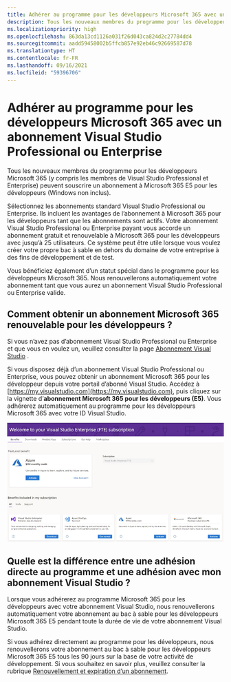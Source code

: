 ```yaml
---
title: Adhérer au programme pour les développeurs Microsoft 365 avec un abonnement Visual Studio Professional ou Enterprise
description: Tous les nouveaux membres du programme pour les développeurs Microsoft 365 (y compris les membres de Visual Studio Professional et Enterprise) peuvent souscrire un abonnement à Microsoft 365 E5 pour les développeurs (Windows non inclus).
ms.localizationpriority: high
ms.openlocfilehash: 863da13cd1126a031f26d043ca824d2c27784dd4
ms.sourcegitcommit: aadd59458002b5ffcb857e92eb46c92669587d78
ms.translationtype: HT
ms.contentlocale: fr-FR
ms.lasthandoff: 09/16/2021
ms.locfileid: "59396706"
---
```

# <a name="join-the-microsoft-365-developer-program-with-a-visual-studio-professional-or-enterprise-subscription"></a>Adhérer au programme pour les développeurs Microsoft 365 avec un abonnement Visual Studio Professional ou Enterprise

Tous les nouveaux membres du programme pour les développeurs Microsoft 365 (y compris les membres de Visual Studio Professional et Enterprise) peuvent souscrire un abonnement à Microsoft 365 E5 pour les développeurs (Windows non inclus). 

Sélectionnez les abonnements standard Visual Studio Professional ou Enterprise. Ils incluent les avantages de l’abonnement à Microsoft 365 pour les développeurs tant que les abonnements sont actifs. Votre abonnement Visual Studio Professional ou Enterprise payant vous accorde un abonnement gratuit et renouvelable à Microsoft 365 pour les développeurs avec jusqu’à 25 utilisateurs. Ce système peut être utile lorsque vous voulez créer votre propre bac à sable en dehors du domaine de votre entreprise à des fins de développement et de test.

Vous bénéficiez également d’un statut spécial dans le programme pour les développeurs Microsoft 365. Nous renouvellerons automatiquement votre abonnement tant que vous aurez un abonnement Visual Studio Professional ou Enterprise valide.

## <a name="how-do-i-get-a-renewable-microsoft-365-developer-subscription"></a>Comment obtenir un abonnement Microsoft 365 renouvelable pour les développeurs ?

Si vous n’avez pas d’abonnement Visual Studio Professional ou Enterprise et que vous en voulez un, veuillez consulter la page [Abonnement Visual Studio](https://visualstudio.microsoft.com/vs/pricing/) .

Si vous disposez déjà d’un abonnement Visual Studio Professional ou Enterprise, vous pouvez obtenir un abonnement Microsoft 365 pour les développeur depuis votre portail d’abonné Visual Studio. Accédez à [https://my.visualstudio.com](https://my.visualstudio.com), puis cliquez sur la vignette d’**abonnement Microsoft 365 pour les développeurs (E5)**. Vous adhérerez automatiquement au programme pour les développeurs Microsoft 365 avec votre ID Visual Studio.

![Capture d’écran de la page Visual Studio avec la vignette d’abonnement Microsoft 365 pour les développeurs](images/visual-studio-dev-program-tile.jpg)

## <a name="what-is-the-difference-between-joining-the-program-directly-and-joining-with-my-visual-studio-subscription"></a>Quelle est la différence entre une adhésion directe au programme et une adhésion avec mon abonnement Visual Studio ?

Lorsque vous adhérerez au programme Microsoft 365 pour les développeurs avec votre abonnement Visual Studio, nous renouvellerons automatiquement votre abonnement au bac à sable pour les développeurs Microsoft 365 E5 pendant toute la durée de vie de votre abonnement Visual Studio. 

Si vous adhérez directement au programme pour les développeurs, nous renouvellerons votre abonnement au bac à sable pour les développeurs Microsoft 365 E5 tous les 90 jours sur la base de votre activité de développement. Si vous souhaitez en savoir plus, veuillez consulter la rubrique [Renouvellement et expiration d’un abonnement](subscription-expiration-and-renewal.md).